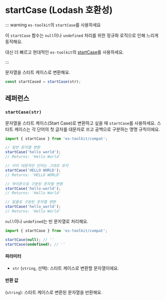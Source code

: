 # startCase (Lodash 호환성)

::: warning `es-toolkit`의 `startCase`를 사용하세요

이 `startCase` 함수는 `null`이나 `undefined` 처리를 위한 정규화 로직으로 인해 느리게 동작해요.

대신 더 빠르고 현대적인 `es-toolkit`의 [startCase](../../string/startCase.md)를 사용하세요.

:::

문자열을 스타트 케이스로 변환해요.

```typescript
const startCased = startCase(str);
```

## 레퍼런스

### `startCase(str)`

문자열을 스타트 케이스(Start Case)로 변환하고 싶을 때 `startCase`를 사용하세요. 스타트 케이스는 각 단어의 첫 글자를 대문자로 쓰고 공백으로 구분하는 명명 규칙이에요.

```typescript
import { startCase } from 'es-toolkit/compat';

// 일반 문자열 변환
startCase('hello world');
// Returns: 'Hello World'

// 이미 대문자인 단어는 그대로 유지
startCase('HELLO WORLD');
// Returns: 'HELLO WORLD'

// 하이픈으로 구분된 문자열 변환
startCase('hello-world');
// Returns: 'Hello World'

// 밑줄로 구분된 문자열 변환
startCase('hello_world');
// Returns: 'Hello World'
```

`null`이나 `undefined`는 빈 문자열로 처리해요.

```typescript
import { startCase } from 'es-toolkit/compat';

startCase(null); // ''
startCase(undefined); // ''
```

#### 파라미터

- `str` (`string`, 선택): 스타트 케이스로 변환할 문자열이에요.

#### 반환 값

(`string`): 스타트 케이스로 변환된 문자열을 반환해요.
